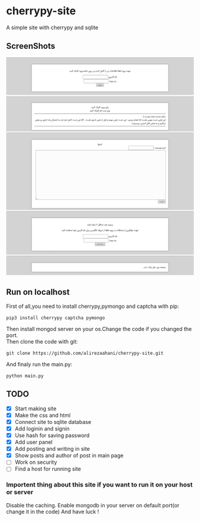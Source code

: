 # cherrypy-site
A simple site with cherrypy and sqlite
## ScreenShots
![login](/screenshots/login.png)
![home](/screenshots/home.png)
![panel](/screenshots/panel.png)
![signin](/screenshots/signin.png)
![404](/screenshots/404.png)
## Run on localhost
First of all,you need to install cherrypy,pymongo and captcha with pip:  
```
pip3 install cherrypy captcha pymongo
```  
Then install mongod server on your os.Change the code if you changed the port.  
Then clone the code with git:  
```
git clone https://github.com/alirezaahani/cherrypy-site.git
```  
And finaly run the main.py:  
```
python main.py
```   
## TODO
- [x] Start making site
- [x] Make the css and html
- [x] Connect site to sqlite database
- [x] Add loginin and signin
- [x] Use hash for saving password
- [x] Add user panel
- [x] Add posting and writing in site
- [x] Show posts and author of post in main page
- [ ] Work on security
- [ ] Find a host for running site
### Importent thing about this site if you want to run it on your host or server
Disable the caching. 
Enable mongodb in your server on default port(or change it in the code)
And have luck !
